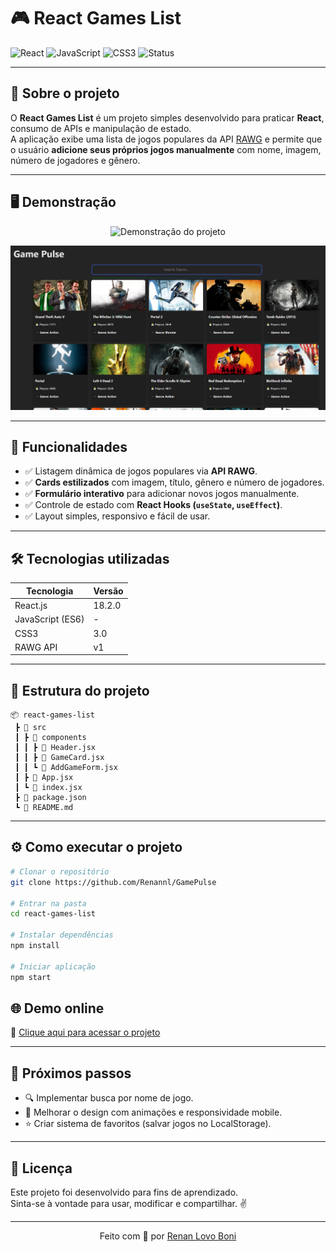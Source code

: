 
# 🎮 React Games List

![React](https://img.shields.io/badge/React-18.2.0-61DAFB?style=flat&logo=react&logoColor=white)
![JavaScript](https://img.shields.io/badge/JavaScript-ES6%2B-F7DF1E?style=flat&logo=javascript&logoColor=black)
![CSS3](https://img.shields.io/badge/CSS3-3.0-1572B6?style=flat&logo=css3&logoColor=white)
![Status](https://img.shields.io/badge/Status-Em%20Desenvolvimento-blue)

---

## 📌 Sobre o projeto

O **React Games List** é um projeto simples desenvolvido para praticar **React**, consumo de APIs e manipulação de estado.  
A aplicação exibe uma lista de jogos populares da API [RAWG](https://rawg.io/apidocs) e permite que o usuário **adicione seus próprios jogos manualmente** com nome, imagem, número de jogadores e gênero.

---

## 🖥️ Demonstração

<p align="center">
  <img src="https://user-images.githubusercontent.com/00000000/demo-gamelist.gif" alt="Demonstração do projeto" width="600px">
</p>

![alt text](image.png)

---

## 🚀 Funcionalidades

- ✅ Listagem dinâmica de jogos populares via **API RAWG**.  
- ✅ **Cards estilizados** com imagem, título, gênero e número de jogadores.  
- ✅ **Formulário interativo** para adicionar novos jogos manualmente.  
- ✅ Controle de estado com **React Hooks (`useState`, `useEffect`)**.  
- ✅ Layout simples, responsivo e fácil de usar.  

---

## 🛠️ Tecnologias utilizadas

| Tecnologia      | Versão   |
|------------------|----------|
| React.js         | 18.2.0   |
| JavaScript (ES6) | -        |
| CSS3             | 3.0      |
| RAWG API         | v1       |

---

## 📂 Estrutura do projeto

```
📦 react-games-list
 ┣ 📂 src
 ┃ ┣ 📂 components
 ┃ ┃ ┣ 📜 Header.jsx
 ┃ ┃ ┣ 📜 GameCard.jsx
 ┃ ┃ ┗ 📜 AddGameForm.jsx
 ┃ ┣ 📜 App.jsx
 ┃ ┗ 📜 index.jsx
 ┣ 📜 package.json
 ┗ 📜 README.md
```

---

## ⚙️ Como executar o projeto

```bash
# Clonar o repositório
git clone https://github.com/Renannl/GamePulse

# Entrar na pasta
cd react-games-list

# Instalar dependências
npm install

# Iniciar aplicação
npm start
```

## 🌐 Demo online

🔗 [Clique aqui para acessar o projeto](https://game-pulse-delta.vercel.app/)

---

## 📌 Próximos passos

- 🔍 Implementar busca por nome de jogo.  
- 🎨 Melhorar o design com animações e responsividade mobile.  
- ⭐ Criar sistema de favoritos (salvar jogos no LocalStorage).  

---

## 📜 Licença

Este projeto foi desenvolvido para fins de aprendizado.  
Sinta-se à vontade para usar, modificar e compartilhar. ✌️

---

<p align="center">
Feito com 💙 por <a href="https://www.linkedin.com/in/renan-lovo-boni">Renan Lovo Boni</a>
</p>
